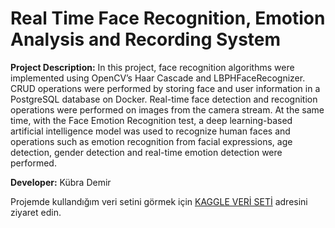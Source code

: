 # Real Time Face Recognition, Emotion Analysis and Recording System

**Project Description:** In this project, face recognition algorithms were implemented using OpenCV’s Haar Cascade and LBPHFaceRecognizer. CRUD operations were performed by storing face and user information in a PostgreSQL database on Docker. Real-time face detection and recognition operations were performed on images from the camera stream. At the same time, with the Face Emotion Recognition test, a deep learning-based artificial intelligence model was used to recognize human faces and operations such as emotion recognition from facial expressions, age detection, gender detection and real-time emotion detection were performed.

**Developer:** Kübra Demir

Projemde kullandığım veri setini görmek için [KAGGLE VERİ SETİ](https://www.kaggle.com/datasets/msambare/fer2013) adresini ziyaret edin.
